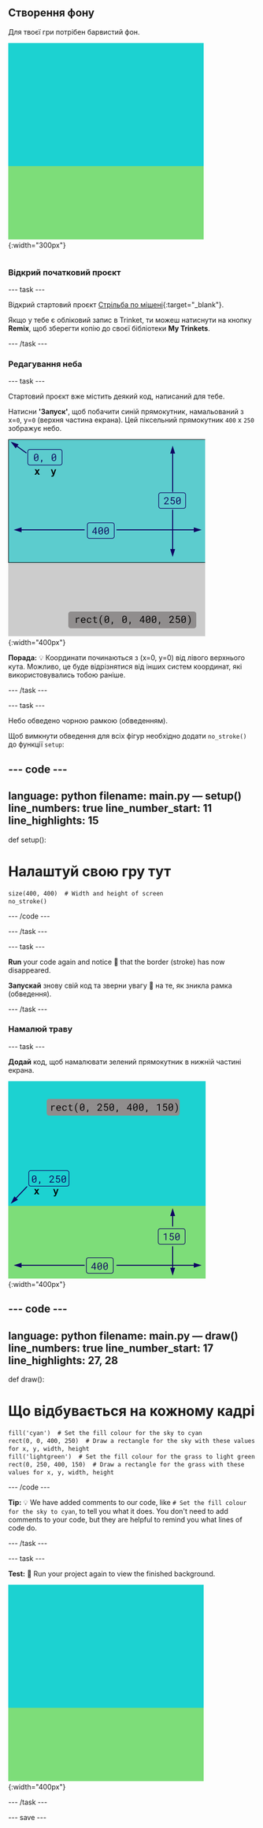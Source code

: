## Створення фону

<div style="display: flex; flex-wrap: wrap">
<div style="flex-basis: 200px; flex-grow: 1; margin-right: 15px;">
Для твоєї гри потрібен барвистий фон.
</div>
<div>

![Область виводу з прямокутником небесного кольору, над прямокутником зеленого кольору, які створюють фон.](images/background.png){:width="300px"}

</div>
</div>

### Відкрий початковий проєкт

--- task ---

Відкрий стартовий проєкт [Стрільба по мішені](https://trinket.io/python/ba27b1e043){:target="_blank"}.

Якщо у тебе є обліковий запис в Trinket, ти можеш натиснути на кнопку **Remix**, щоб зберегти копію до своєї бібліотеки **My Trinkets**.

--- /task ---

### Редагування неба

--- task ---

Стартовий проєкт вже містить деякий код, написаний для тебе.

Натисни **'Запуск'**, щоб побачити синій прямокутник, намальований з x=`0`, y=`0` (верхня частина екрана). Цей піксельний прямокутник `400` x `250` зображує небо.

![Синій прямокутник з чорною рамкою вздовж нього, над сірим прямокутником. Верхній лівий кут полотна позначено як x=0, y=0 - це початок прямокутника. Ширина позначена як 400, а висота - як 250. Показано код rect(0, 0, 400, 250).](images/sky_stroke.png){:width="400px"}

**Порада:** 💡 Координати починаються з (x=0, y=0) від лівого верхнього кута. Можливо, це буде відрізнятися від інших систем координат, які використовувались тобою раніше.

--- /task ---

--- task ---

Небо обведено чорною рамкою (обведенням).

Щоб вимкнути обведення для всіх фігур необхідно додати `no_stroke()` до функції `setup`:

--- code ---
---
language: python filename: main.py — setup() line_numbers: true line_number_start: 11
line_highlights: 15
---
def setup():
# Налаштуй свою гру тут

    size(400, 400)  # Width and height of screen
    no_stroke()

--- /code ---

--- /task ---

--- task ---

**Run** your code again and notice 👀 that the border (stroke) has now disappeared.

**Запускай** знову свій код та зверни увагу 👀 на те, як зникла рамка (обведення).

--- /task ---

### Намалюй траву

--- task ---

**Додай** код, щоб намалювати зелений прямокутник в нижній частині екрана.

![Область виводу з прямокутником небесного кольору, над прямокутником зеленого кольору, які створюють фон. Верхній лівий кут прямокутника позначено як x=0, y=250 - це початок прямокутника. Ширина виділена як 400, а висота - як 150. Показано код rect(0, 250, 400, 150).](images/green-grass.png){:width="400px"}

--- code ---
---
language: python filename: main.py — draw() line_numbers: true line_number_start: 17
line_highlights: 27, 28
---
def draw():
# Що відбувається на кожному кадрі

    fill('cyan')  # Set the fill colour for the sky to cyan
    rect(0, 0, 400, 250)  # Draw a rectangle for the sky with these values for x, y, width, height
    fill('lightgreen')  # Set the fill colour for the grass to light green
    rect(0, 250, 400, 150)  # Draw a rectangle for the grass with these values for x, y, width, height

--- /code ---

**Tip:** 💡 We have added comments to our code, like `# Set the fill colour for the sky to cyan`, to tell you what it does. You don't need to add comments to your code, but they are helpful to remind you what lines of code do.

--- /task ---

--- task ---

**Test:** 🔄 Run your project again to view the finished background.

![The output area with a sky-coloured rectangle above a grass-coloured rectangle to create the background.](images/background.png){:width="400px"}

--- /task ---

--- save ---